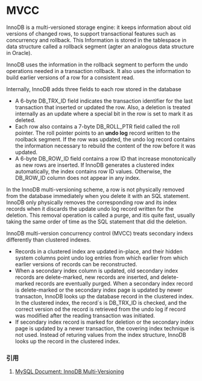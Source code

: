 # MVCC

InnoDB is a multi-versioned storage engine: it keeps information about old versions of changed rows, to support transactional features such as concurrency and rollback. This Information is stored in the tablespace in data structure called a rollback segment (agter an analogous data structure in Oracle).

InnoDB uses the information in the rollback segment to perform the undo operations needed in a transaction rollback. It also uses the information to build earlier versions of a row for a consistent read.

Internally, InnoDB adds three fields to each row stored in the database

- A 6-byte DB\_TRX\_ID field indicates the transaction identifier for the last transaction that inserted or updated the row. Also, a deletion is treated internally as an update where a special bit in the row is set to mark it as deleted.
- Each row also contains a  7-byte DB\_ROLL\_PTR field called the roll pointer. The roll pointer points to an **undo log** record written to the roolback segment. If the row was updated, the undo log record contains the information necessary to rebuild the content of the row before it was updated.
- A 6-byte DB\_ROW\_ID field contains a row ID that increase monotonically as new rows are inserted. If InnoDB generates a clustered index automatically, the index contains row ID values. Otherwise, the DB\_ROW\_ID column does not appear in any index.

In the InnoDB multi-versioning scheme, a row is not physically removed from the database immediately when you delete it with an SQL statement. InnoDB only physically removes the corresponding row and its index records when it discards the update undo log record written for the deletion. This removal operation is called a purge, and itis quite fast, usually taking the same order of time as the SQL statement that did the deletion.

InnoDB multi-version concurrency control (MVCC) treats secondary indexs differently than clustered indexes.
- Records in a clustered index are updated in-place, and their hidden system columns point undo log entries from which earlier from which earlier versions of records can be reconstructed.
- When a secondary index column is updated, old secondary index records are delete-marked, new records are inserted, and delete-marked records are eventually purged. When a secondary index record is delete-marked or the secondary index page is updated by newer transacton, InnoDB looks up the database record in the clustered index. In the clustered index, the record`s is DB\_TRX\_ID is checked, and the correct version od the record is retrieved from the undo log if record was modified after the reading transaction was initiated.
- If secondary index record is marked for deletion or the secondary index page is updated by a newer transaction, the covering index technique is not used. Instead of returing values from the index structure, InnoDB looks up the record in the clustered index.

### 引用

1. [MySQL Document: InnoDB Multi-Versioning](https://dev.mysql.com/doc/refman/8.0/en/innodb-multi-versioning.html)